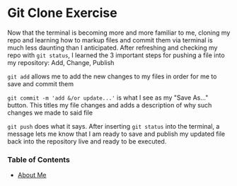 # Git Clone Exercise

Now that the terminal is becoming more and more familiar to me, cloning my repo and learning how to markup files and commit them via terminal is much less daunting than I anticipated. After refreshing and checking my repo with `git status`, I learned the 3 important steps for pushing a file into my repository: Add, Change, Publish

`git add` allows me to add the new changes to my files in order for me to save and commit them

`git commit -m 'add &/or update...'` is what I see as my "Save As..." button. This titles my file changes and adds a description of why such changes we made to said file

`git push` does what it says. After inserting `git status` into the terminal, a message lets me know that I am ready to save and publish my updated file back into the repository live and ready to be executed.

### Table of Contents
- [About Me](README.md) 